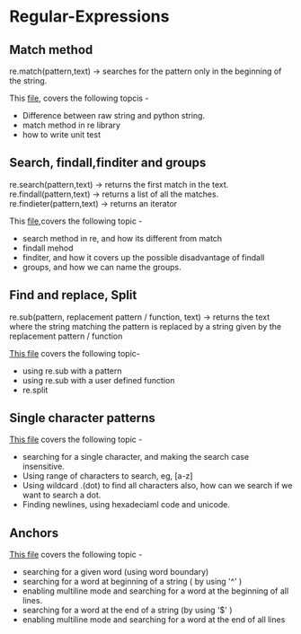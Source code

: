 # Regular-Expressions

## Match method
re.match(pattern,text) -> searches for the pattern only in the beginning of the string. 

This [file](https://github.com/hardikkamboj/Regular-Expressions/blob/main/RegularExpressionOperations-match.ipynb), covers the following topcis - 
  - Difference between raw string and python string. 
  - match method in re library
  - how to write unit test 
  
## Search, findall,finditer and groups
re.search(pattern,text) -> returns the first match in the text.
re.findall(pattern,text) -> returns a list of all the matches.
re.findieter(pattern,text) -> returns an iterator

This [file](https://github.com/hardikkamboj/Regular-Expressions/blob/main/RegularExpressionOperations-search%2Cfind_all%2Cfind_iter%2Cgroups.ipynb),covers the following topic - 
  - search method in re, and how its different from match
  - findall mehod
  - finditer, and how it covers up the possible disadvantage of findall
  - groups, and how we can name the groups.

## Find and replace, Split
re.sub(pattern, replacement pattern / function, text) -> returns the text where the string matching the pattern is replaced by a string given by the replacement pattern / function 

[This file](https://github.com/hardikkamboj/Regular-Expressions/blob/main/RegularExpressionOperations-Find%20and%20replace%2C%20split.ipynb) covers the following topic- 
  - using re.sub with a pattern 
  - using re.sub with a user defined function 
  - re.split
  
## Single character patterns
[This file](https://github.com/hardikkamboj/Regular-Expressions/blob/main/Single%20character%20pattern%2C%20wildcard.ipynb) covers the following topic - 
  - searching for a single character, and making the search case insensitive. 
  - Using range of characters to search, eg, [a-z]
  - Using wildcard .(dot) to find all characters also, how can we search if we want to search a dot.
  - Finding newlines, using hexadeciaml code and unicode. 
  
## Anchors 
[This file](https://github.com/hardikkamboj/Regular-Expressions/blob/main/Anchors.ipynb) covers the following topic - 
  - searching for a given word (using word boundary)
  - searching for a word at beginning of a string ( by using '^' )
  - enabling multiline mode and searching for a word at the beginning of all lines. 
  - searching for a word at the end of a string (by using '$' )
  - enabling multiline mode and searching for a word at the end of all lines
